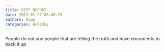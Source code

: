 ```yaml
---
title: RIPP REPORT
date: 2019-01-27 08:00:19
authors: Ripp
categories: Holiday
---
```


 People do not sue people that are telling the truth and have documents to back it up